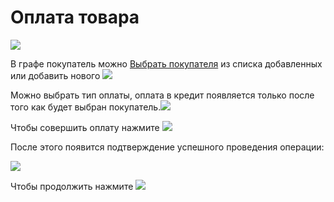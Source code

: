 # Оплата товара
![](https://github.com/smpb05/DSS-Retail/blob/project-screenshots/%D0%BE%D0%BF%D0%BB%D0%B0%D1%82%D0%B0.png)

В графе покупатель можно [Выбрать покупателя](https://github.com/smpb05/DSS-Retail/wiki/%D0%92%D1%8B%D0%B1%D0%BE%D1%80-%D0%BF%D0%BE%D0%BA%D1%83%D0%BF%D0%B0%D1%82%D0%B5%D0%BB%D1%8F) из списка добавленных или добавить нового ![](https://github.com/smpb05/DSS-Retail/blob/project-screenshots/%D0%BF%D0%BE%D0%BA%D1%83%D0%BF%D0%B0%D1%82%D0%B5%D0%BB%D1%8C.png)


Можно выбрать тип оплаты, оплата в кредит появляется только после того как будет выбран покупатель.![](https://github.com/smpb05/DSS-Retail/blob/project-screenshots/%D0%B2%D0%B8%D0%B4%D1%8B%20%D0%BE%D0%BF%D0%BB%D0%B0%D1%82%D1%8B.png)

Чтобы совершить оплату нажмите ![](https://github.com/smpb05/DSS-Retail/blob/project-screenshots/%D0%BF%D1%80%D0%BE%D0%B2%D0%B5%D1%81%D1%82%D0%B8%20%D0%BE%D0%BF%D0%B5%D1%80%D0%B0%D1%86%D0%B8%D1%8E.png)

После этого появится подтверждение успешного проведения операции:

![](https://github.com/smpb05/DSS-Retail/blob/project-screenshots/%D0%BF%D0%BE%D0%B4%D1%82%D0%B2%D0%B5%D1%80%D0%B6%D0%B4%D0%B5%D0%BD%D0%B8%D0%B5%20%D0%BF%D1%80%D0%BE%D0%B4%D0%B0%D0%B6%D0%B8.png)

Чтобы продолжить нажмите ![](https://github.com/smpb05/DSS-Retail/blob/project-screenshots/%D0%BA%D0%BD%D0%BE%D0%BF%D0%BA%D0%B0%20%D1%81%20%D0%BA%D1%80%D0%B5%D1%81%D1%82%D0%B8%D0%BA%D0%BE%D0%BC.png)